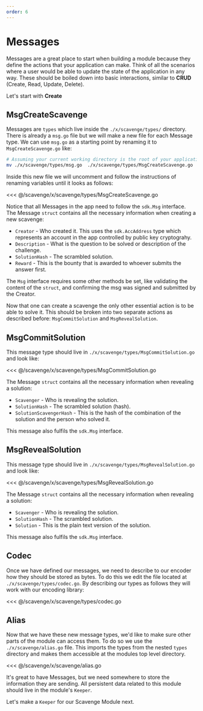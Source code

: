 ```yaml
---
order: 6
---
```




# Messages

Messages are a great place to start when building a module because they define the actions that your application can make. Think of all the scenarios where a user would be able to update the state of the application in any way. These should be boiled down into basic interactions, similar to **CRUD** (Create, Read, Update, Delete).

Let's start with **Create**

## MsgCreateScavenge

Messages are `types` which live inside the `./x/scavenge/types/` directory. There is already a `msg.go` file but we will make a new file for each Message type. We can use `msg.go` as a starting point by renaming it to `MsgCreateScavenge.go` like:

```bash
# Assuming your current working directory is the root of your application
mv ./x/scavenge/types/msg.go  ./x/scavenge/types/MsgCreateScavenge.go
```

Inside this new file we will uncomment and follow the instructions of renaming variables until it looks as follows:

<<< @/scavenge/x/scavenge/types/MsgCreateScavenge.go

Notice that all Messages in the app need to follow the `sdk.Msg` interface. The Message `struct` contains all the necessary information when creating a new scavenge:

- `Creator` - Who created it. This uses the `sdk.AccAddress` type which represents an account in the app controlled by public key cryptograhy.
- `Description` - What is the question to be solved or description of the challenge.
- `SolutionHash` - The scrambled solution.
- `Reward` - This is the bounty that is awarded to whoever submits the answer first.

The `Msg` interface requires some other methods be set, like validating the content of the `struct`, and confirming the msg was signed and submitted by the Creator.

Now that one can create a scavenge the only other essential action is to be able to solve it. This should be broken into two separate actions as described before: `MsgCommitSolution` and `MsgRevealSolution`.

## MsgCommitSolution

This message type should live in `./x/scavenge/types/MsgCommitSolution.go` and look like:

<<< @/scavenge/x/scavenge/types/MsgCommitSolution.go

The Message `struct` contains all the necessary information when revealing a solution:

- `Scavenger` - Who is revealing the solution.
- `SolutionHash` - The scrambled solution (hash).
- `SolutionScavengerHash` - This is the hash of the combination of the solution and the person who solved it.

This message also fulfils the `sdk.Msg` interface.

## MsgRevealSolution

This message type should live in `./x/scavenge/types/MsgRevealSolution.go` and look like:

<<< @/scavenge/x/scavenge/types/MsgRevealSolution.go

The Message `struct` contains all the necessary information when revealing a solution:

- `Scavenger` - Who is revealing the solution.
- `SolutionHash` - The scrambled solution.
- `Solution` - This is the plain text version of the solution.

This message also fulfils the `sdk.Msg` interface.

## Codec

Once we have defined our messages, we need to describe to our encoder how they should be stored as bytes. To do this we edit the file located at `./x/scavenge/types/codec.go`. By describing our types as follows they will work with our encoding library:

<<< @/scavenge/x/scavenge/types/codec.go

## Alias

Now that we have these new message types, we'd like to make sure other parts of the module can access them. To do so we use the `./x/scavenge/alias.go` file. This imports the types from the nested `types` directory and makes them accessible at the modules top level directory.

<<< @/scavenge/x/scavenge/alias.go

It's great to have Messages, but we need somewhere to store the information they are sending. All persistent data related to this module should live in the module's `Keeper`.

Let's make a `Keeper` for our Scavenge Module next.
